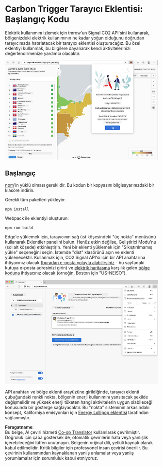 <!--
CO_OP_TRANSLATOR_METADATA:
{
  "original_hash": "9a6b22a2eff0f499b66236be973b24ad",
  "translation_date": "2025-08-26T00:00:26+00:00",
  "source_file": "5-browser-extension/solution/translation/README.it.md",
  "language_code": "tr"
}
-->
# Carbon Trigger Tarayıcı Eklentisi: Başlangıç Kodu

Elektrik kullanımını izlemek için tmrow'un Signal CO2 API'sini kullanarak, bölgenizdeki elektrik kullanımının ne kadar yoğun olduğunu doğrudan tarayıcınızda hatırlatacak bir tarayıcı eklentisi oluşturacağız. Bu özel eklentiyi kullanmak, bu bilgilere dayanarak kendi aktivitelerinizi değerlendirmenize yardımcı olacaktır.

![eklenti ekran görüntüsü](../../../../../translated_images/extension-screenshot.0e7f5bfa110e92e3875e1bc9405edd45a3d2e02963e48900adb91926a62a5807.tr.png)

## Başlangıç

[npm](https://npmjs.com)'in yüklü olması gereklidir. Bu kodun bir kopyasını bilgisayarınızdaki bir klasöre indirin.

Gerekli tüm paketleri yükleyin:

```
npm install
```

Webpack ile eklentiyi oluşturun:

```
npm run build
```

Edge'e yüklemek için, tarayıcının sağ üst köşesindeki "üç nokta" menüsünü kullanarak Eklentiler panelini bulun. Henüz etkin değilse, Geliştirici Modu'nu (sol alt köşede) etkinleştirin. Yeni bir eklenti yüklemek için "Sıkıştırılmamış yükle" seçeneğini seçin. İstemde "dist" klasörünü açın ve eklenti yüklenecektir. Kullanmak için, CO2 Signal API'si için bir API anahtarına ihtiyacınız olacak ([buradan e-posta yoluyla alabilirsiniz](https://www.co2signal.com/) - bu sayfadaki kutuya e-posta adresinizi girin) ve [elektrik haritasına](https://www.electricitymap.org/map) karşılık gelen [bölge koduna](http://api.electricitymap.org/v3/zones) ihtiyacınız olacak (örneğin, Boston için "US-NEISO").

![kurulum](../../../../../translated_images/install-on-edge.78634f02842c48283726c531998679a6f03a45556b2ee99d8ff231fe41446324.tr.png)

API anahtarı ve bölge eklenti arayüzüne girildiğinde, tarayıcı eklenti çubuğundaki renkli nokta, bölgenin enerji kullanımını yansıtacak şekilde değişmelidir ve yüksek enerji tüketen hangi aktivitelerin uygun olabileceği konusunda bir gösterge sağlayacaktır. Bu "nokta" sisteminin arkasındaki konsept, Kaliforniya emisyonları için [Energy Lollipop eklentisi](https://energylollipop.com/) tarafından sağlanmıştır.

**Feragatname**:  
Bu belge, AI çeviri hizmeti [Co-op Translator](https://github.com/Azure/co-op-translator) kullanılarak çevrilmiştir. Doğruluk için çaba göstersek de, otomatik çevirilerin hata veya yanlışlık içerebileceğini lütfen unutmayın. Belgenin orijinal dili, yetkili kaynak olarak kabul edilmelidir. Kritik bilgiler için profesyonel insan çevirisi önerilir. Bu çevirinin kullanımından kaynaklanan yanlış anlamalar veya yanlış yorumlamalar için sorumluluk kabul etmiyoruz.